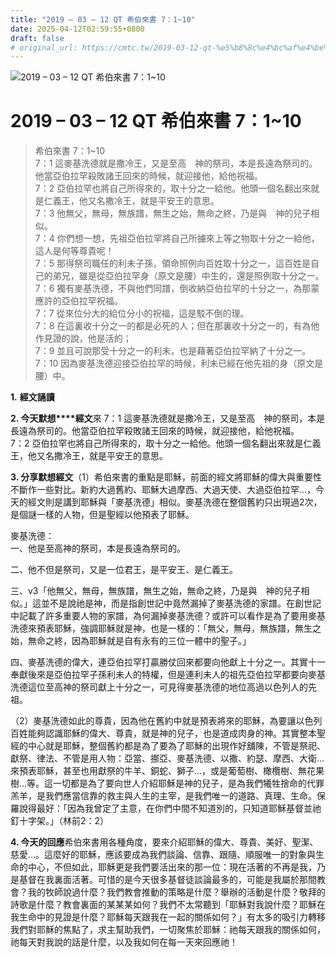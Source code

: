 ```yaml
---
title: "2019 – 03 – 12 QT 希伯來書 7：1~10"
date: 2025-04-12T02:59:55+0800
draft: false
# original_url: https://cmtc.tw/2019-03-12-qt-%e5%b8%8c%e4%bc%af%e4%be%86%e6%9b%b8-7%ef%bc%9a110
---
```


![2019 – 03 – 12 QT 希伯來書 7：1~10](/images/qt.jpg   "2019 – 03 – 12 QT 希伯來書 7：1~10")

# 2019 – 03 – 12 QT 希伯來書 7：1~10

> 希伯來書 7：1~10  
> 7：1 這麥基洗德就是撒冷王，又是至高　神的祭司，本是長遠為祭司的。他當亞伯拉罕殺敗諸王回來的時候，就迎接他，給他祝福。  
> 7：2 亞伯拉罕也將自己所得來的，取十分之一給他。他頭一個名翻出來就是仁義王，他又名撒冷王，就是平安王的意思。  
> 7：3 他無父，無母，無族譜，無生之始，無命之終，乃是與　神的兒子相似。  
> 7：4 你們想一想，先祖亞伯拉罕將自己所擄來上等之物取十分之一給他，這人是何等尊貴呢！  
> 7：5 那得祭司職任的利未子孫，領命照例向百姓取十分之一，這百姓是自己的弟兄，雖是從亞伯拉罕身（原文是腰）中生的，還是照例取十分之一。  
> 7：6 獨有麥基洗德，不與他們同譜，倒收納亞伯拉罕的十分之一，為那蒙應許的亞伯拉罕祝福。  
> 7：7 從來位分大的給位分小的祝福，這是駁不倒的理。  
> 7：8 在這裏收十分之一的都是必死的人；但在那裏收十分之一的，有為他作見證的說，他是活的；  
> 7：9 並且可說那受十分之一的利未，也是藉著亞伯拉罕納了十分之一。  
> 7：10 因為麥基洗德迎接亞伯拉罕的時候，利未已經在他先祖的身（原文是腰）中。

**1.** **經文誦讀**

**2. 今天默想****經文**來 7：1 這麥基洗德就是撒冷王，又是至高　神的祭司，本是長遠為祭司的。他當亞伯拉罕殺敗諸王回來的時候，就迎接他，給他祝福。  
7：2 亞伯拉罕也將自己所得來的，取十分之一給他。他頭一個名翻出來就是仁義王，他又名撒冷王，就是平安王的意思。

**3. 分享默想經文**（1）希伯來書的重點是耶穌，前面的經文將耶穌的偉大與重要性不斷作一些對比。新約大過舊約、耶穌大過摩西、大過天使、大過亞伯拉罕…，今天的經文則是講到耶穌與「麥基洗德」相似。麥基洗德在整個舊約只出現過2次，是個謎一樣的人物，但是聖經以他預表了耶穌。

麥基洗德：  
一、他是至高神的祭司，本是長遠為祭司的。

二、他不但是祭司，又是一位君王，是平安王、是仁義王。

三、v3「他無父，無母，無族譜，無生之始，無命之終，乃是與　神的兒子相似。」這並不是說祂是神，而是指創世記中竟然漏掉了麥基洗德的家譜。在創世記中記載了許多重要人物的家譜，為何漏掉麥基洗德？或許可以看作是為了要用麥基洗德來預表耶穌，強調耶穌就是神，也是一樣的：「無父，無母，無族譜，無生之始，無命之終，因為耶穌就是自有永有的三位一體中的聖子。」

四、麥基洗德的偉大，連亞伯拉罕打贏勝仗回來都要向他獻上十分之一。其實十一奉獻後來是亞伯拉罕子孫利未人的特權，但是連利未人的祖先亞伯拉罕都要向麥基洗德這位至高神的祭司獻上十分之一，可見得麥基洗德的地位高過以色列人的先祖。

（2）麥基洗德如此的尊貴，因為他在舊約中就是預表將來的耶穌，為要讓以色列百姓能夠認識耶穌的偉大、尊貴，就是神的兒子，也是道成肉身的神。其實整本聖經的中心就是耶穌，整個舊約都是為了要為了耶穌的出現作好舖陳，不管是祭祀、獻祭、律法、不管是用人物：亞當、挪亞、麥基洗德、以撒、約瑟、摩西、大衛…來預表耶穌，甚至也用獻祭的牛羊、銅蛇、獅子…，或是葡萄樹、橄欖樹、無花果樹…等。這一切都是為了要向世人介紹耶穌是神的兒子，是為我們犧牲捨命的代罪羔羊，是我們應當信靠的救主與人生的主宰，是我們唯一的道路、真理、生命。保羅說得最好：「因為我曾定了主意，在你們中間不知道別的，只知道耶穌基督並祂釘十字架。」（林前2：2）

**4. 今天的回應**希伯來書用各種角度，要來介紹耶穌的偉大、尊貴、美好、聖潔、慈愛…。這麼好的耶穌，應該要成為我們談論、信靠、跟隨、順服唯一的對象與生命的中心，不但如此，耶穌更是我們要活出來的那一位：現在活著的不再是我，乃是基督在我裏面活著。可惜的是今天很多基督徒談論最多的，可能是我屬於那間教會？我的牧師說過什麼？我們教會推動的策略是什麼？舉辦的活動是什麼？敬拜的詩歌是什麼？教會裏面的某某某如何？我們不太常聽到「耶穌對我說什麼？耶穌在我生命中的見證是什麼？耶穌每天跟我在一起的關係如何？」有太多的吸引力轉移我們對耶穌的焦點了，求主幫助我們，一切聚焦於耶穌：祂每天跟我的關係如何，祂每天對我說的話是什麼，以及我如何在每一天來回應祂！